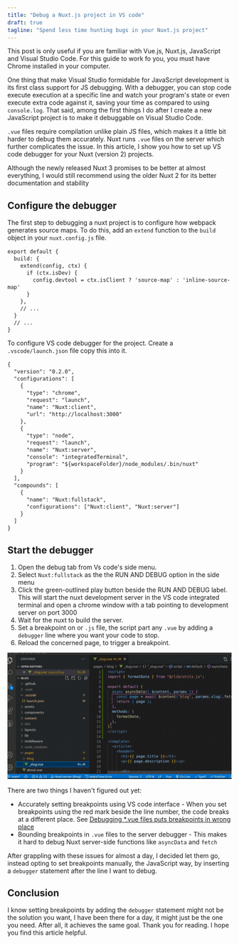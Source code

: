 ```yaml
---
title: "Debug a Nuxt.js project in VS code"
draft: true
tagline: "Spend less time hunting bugs in your Nuxt.js project"
---
```


<notice>
This post is only useful if you are familiar with Vue.js, Nuxt.js, JavaScript and Visual Studio Code. For this guide to work fo you, you must have Chrome installed in your computer.
</notice>

One thing that make Visual Studio formidable for JavaScript development is its first class support for JS debugging. With a debugger, you can stop code execute execution at a specific line and watch your program's state or even execute extra code against it, saving your time as compared to using `console.log`. That said, among the first things I do after I create a new JavaScript project is to make it debuggable on Visual Studio Code.

`.vue` files require compilation unlike plain JS files, which makes it a little bit harder to debug them accurately. Nuxt runs `.vue` files on the server which further complicates the issue. In this article, I show you how to set up VS code debugger for your Nuxt (version 2) projects.

<sink> 
Although the newly released Nuxt 3 promises to be better at almost everything, I would still recommend using the older Nuxt 2 for its better documentation and stability
</sink>

## Configure the debugger

The first step to debugging a nuxt project is to configure how webpack generates source maps. To do this, add an `extend` function to the `build` object in your `nuxt.config.js` file.

```js{}[nuxt.config.js]
export default {
  build: {
    extend(config, ctx) {
      if (ctx.isDev) {
        config.devtool = ctx.isClient ? 'source-map' : 'inline-source-map'
      }
    },
    // ...
  }
  // ...
}
```

To configure VS code debugger for the project. Create a `.vscode/launch.json` file copy this into it.

```json{}[.vscode/launch.json]
{
  "version": "0.2.0",
  "configurations": [
    {
      "type": "chrome",
      "request": "launch",
      "name": "Nuxt:client",
      "url": "http://localhost:3000"
    },
    {
      "type": "node",
      "request": "launch",
      "name": "Nuxt:server",
      "console": "integratedTerminal",
      "program": "${workspaceFolder}/node_modules/.bin/nuxt"
    }
  ],
  "compounds": [
    {
      "name": "Nuxt:fullstack",
      "configurations": ["Nuxt:client", "Nuxt:server"]
    }
  ]
}
```

## Start the debugger

1. Open the debug tab from Vs code's side menu.
2. Select `Nuxt:fullstack` as the the RUN AND DEBUG option in the side menu
3. Click the green-outlined play button beside the RUN AND DEBUG label. This will start the nuxt development server in the VS code integrated terminal and open a chrome window with a tab pointing to development server on port 3000
4. Wait for the nuxt to build the server.
5. Set a breakpoint on or `.js` file, the script part any `.vue` by adding a `debugger` line where you want your code to stop.
6. Reload the concerned page, to trigger a breakpoint.

<img format="gif" src="/demo.gif"></img>

<pitfall>

There are two things I haven't figured out yet:

- Accurately setting breakpoints using VS code interface - When you set breakpoints using the red mark beside the line number, the code breaks at a different place. See [Debugging \*.vue files puts breakpoints in wrong place](https://github.com/vuejs/vetur/issues/1399)
- Bounding breakpoints in `.vue` files to the server debugger - This makes it hard to debug Nuxt server-side functions like `asyncData` and `fetch`

After grappling with these issues for almost a day, I decided let them go, instead opting to set breakpoints manually, the JavaScript way, by inserting a `debugger` statement after the line I want to debug.

</pitfall>

## Conclusion

I know setting breakpoints by adding the `debugger` statement might not be the solution you want, I have been there for a day, it might just be the one you need. After all, it achieves the same goal.
Thank you for reading. I hope you find this article helpful.
